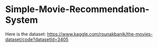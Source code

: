 # Simple-Movie-Recommendation-System

Here is the dataset:
https://www.kaggle.com/rounakbanik/the-movies-dataset/code?datasetId=3405
